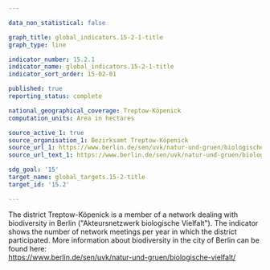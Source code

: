```yaml
---

data_non_statistical: false

graph_title: global_indicators.15-2-1-title
graph_type: line

indicator_number: 15.2.1
indicator_name: global_indicators.15-2-1-title
indicator_sort_order: 15-02-01

published: true
reporting_status: complete

national_geographical_coverage: Treptow-Köpenick
computation_units: Area in hectares

source_active_1: true
source_organisation_1: Bezirksamt Treptow-Köpenick
source_url_1: https://www.berlin.de/sen/uvk/natur-und-gruen/biologische-vielfalt/netzwerk/
source_url_text_1: https://www.berlin.de/sen/uvk/natur-und-gruen/biologische-vielfalt/netzwerk/

sdg_goal: '15'
target_name: global_targets.15-2-title
target_id: '15.2'

---
```

The district Treptow-Köpenick is a member of a network dealing with biodiversity in Berlin ("Akteursnetzwerk biologische Vielfalt"). The indicator shows the number of network meetings per year in which the district participated.
More information about biodiversity in the city of Berlin can be found here:<br> 
<a href="https://www.berlin.de/sen/uvk/natur-und-gruen/biologische-vielfalt/">https://www.berlin.de/sen/uvk/natur-und-gruen/biologische-vielfalt/</a>
